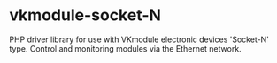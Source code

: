 # vkmodule-socket-N
 PHP driver library for use with VKmodule electronic devices 'Socket-N' type. Control and monitoring modules via the Ethernet network.
